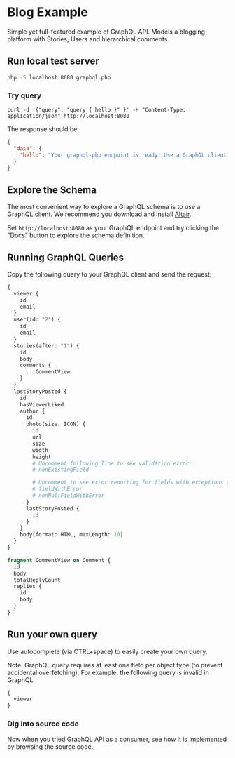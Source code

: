 # Blog Example

Simple yet full-featured example of GraphQL API.
Models a blogging platform with Stories, Users and hierarchical comments.

## Run local test server

```sh
php -S localhost:8080 graphql.php
```

### Try query

```
curl -d '{"query": "query { hello }" }' -H "Content-Type: application/json" http://localhost:8080
```

The response should be:

```json
{
  "data": {
    "hello": "Your graphql-php endpoint is ready! Use a GraphQL client to explore the schema."
  }
}
```

## Explore the Schema

The most convenient way to explore a GraphQL schema is to use a GraphQL client.
We recommend you download and install [Altair](https://altair.sirmuel.design).

Set `http://localhost:8080` as your GraphQL endpoint and try clicking the "Docs" button
to explore the schema definition.

## Running GraphQL Queries

Copy the following query to your GraphQL client and send the request:

```graphql
{
  viewer {
    id
    email
  }
  user(id: "2") {
    id
    email
  }
  stories(after: "1") {
    id
    body
    comments {
      ...CommentView
    }
  }
  lastStoryPosted {
    id
    hasViewerLiked
    author {
      id
      photo(size: ICON) {
        id
        url
        size
        width
        height
        # Uncomment following line to see validation error:
        # nonExistingField

        # Uncomment to see error reporting for fields with exceptions thrown in resolvers
        # fieldWithError
        # nonNullFieldWithError
      }
      lastStoryPosted {
        id
      }
    }
    body(format: HTML, maxLength: 10)
  }
}

fragment CommentView on Comment {
  id
  body
  totalReplyCount
  replies {
    id
    body
  }
}
```

## Run your own query

Use autocomplete (via CTRL+space) to easily create your own query.

Note: GraphQL query requires at least one field per object type (to prevent accidental overfetching).
For example, the following query is invalid in GraphQL:

```graphql
{
  viewer
}
```

### Dig into source code

Now when you tried GraphQL API as a consumer, see how it is implemented by browsing
the source code.
